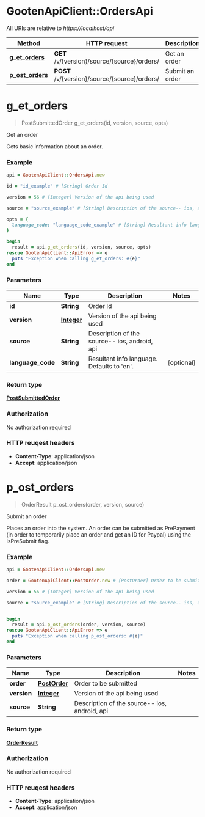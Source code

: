 # GootenApiClient::OrdersApi

All URIs are relative to *https://localhost/api*

Method | HTTP request | Description
------------- | ------------- | -------------
[**g_et_orders**](OrdersApi.md#g_et_orders) | **GET** /v/{version}/source/{source}/orders/ | Get an order
[**p_ost_orders**](OrdersApi.md#p_ost_orders) | **POST** /v/{version}/source/{source}/orders/ | Submit an order


# **g_et_orders**
> PostSubmittedOrder g_et_orders(id, version, source, opts)

Get an order

Gets basic information about an order.

### Example
```ruby
api = GootenApiClient::OrdersApi.new

id = "id_example" # [String] Order Id

version = 56 # [Integer] Version of the api being used

source = "source_example" # [String] Description of the source-- ios, android, api

opts = { 
  language_code: "language_code_example" # [String] Resultant info language. Defaults to 'en'.
}

begin
  result = api.g_et_orders(id, version, source, opts)
rescue GootenApiClient::ApiError => e
  puts "Exception when calling g_et_orders: #{e}"
end
```

### Parameters

Name | Type | Description  | Notes
------------- | ------------- | ------------- | -------------
 **id** | **String**| Order Id | 
 **version** | [**Integer**](.md)| Version of the api being used | 
 **source** | **String**| Description of the source-- ios, android, api | 
 **language_code** | **String**| Resultant info language. Defaults to &#39;en&#39;. | [optional] 

### Return type

[**PostSubmittedOrder**](PostSubmittedOrder.md)

### Authorization

No authorization required

### HTTP reuqest headers

 - **Content-Type**: application/json
 - **Accept**: application/json



# **p_ost_orders**
> OrderResult p_ost_orders(order, version, source)

Submit an order

Places an order into the system. An order can be submitted as PrePayment (in order to temporarily place an order and get an ID for Paypal) using the IsPreSubmit flag.

### Example
```ruby
api = GootenApiClient::OrdersApi.new

order = GootenApiClient::PostOrder.new # [PostOrder] Order to be submitted

version = 56 # [Integer] Version of the api being used

source = "source_example" # [String] Description of the source-- ios, android, api


begin
  result = api.p_ost_orders(order, version, source)
rescue GootenApiClient::ApiError => e
  puts "Exception when calling p_ost_orders: #{e}"
end
```

### Parameters

Name | Type | Description  | Notes
------------- | ------------- | ------------- | -------------
 **order** | [**PostOrder**](PostOrder.md)| Order to be submitted | 
 **version** | [**Integer**](.md)| Version of the api being used | 
 **source** | **String**| Description of the source-- ios, android, api | 

### Return type

[**OrderResult**](OrderResult.md)

### Authorization

No authorization required

### HTTP reuqest headers

 - **Content-Type**: application/json
 - **Accept**: application/json



